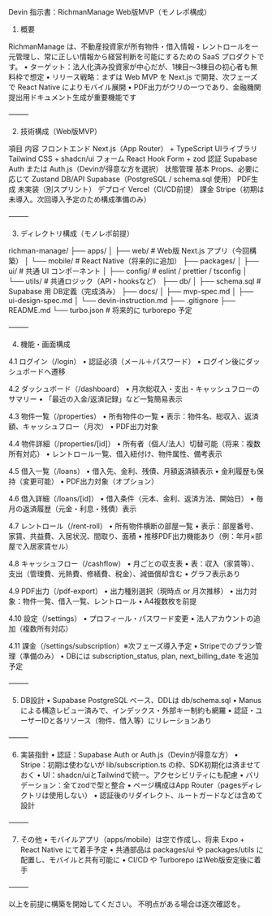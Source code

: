 Devin 指示書：RichmanManage Web版MVP（モノレポ構成）

1. 概要

RichmanManage は、不動産投資家が所有物件・借入情報・レントロールを一元管理し、常に正しい情報から経営判断を可能にするための SaaS プロダクトです。
• ターゲット：法人化済み投資家が中心だが、1棟目〜3棟目の初心者も無料枠で想定
• リリース戦略：まずは Web MVP を Next.js で開発、次フェーズで React Native によりモバイル展開
• PDF出力がウリの一つであり、金融機関提出用ドキュメント生成が重要機能です

⸻

2. 技術構成（Web版MVP）

項目 内容
フロントエンド Next.js（App Router） + TypeScript
UIライブラリ Tailwind CSS + shadcn/ui
フォーム React Hook Form + zod
認証 Supabase Auth または Auth.js（Devinが得意な方を選択）
状態管理 基本 Props、必要に応じて Zustand
DB/API Supabase（PostgreSQL / schema.sql 使用）
PDF生成 未実装（別スプリント）
デプロイ Vercel（CI/CD前提）
課金 Stripe（初期は未導入。次回導入予定のため構成準備のみ）

⸻

3. ディレクトリ構成（モノレポ前提）

richman-manage/
├── apps/
│ ├── web/ # Web版 Next.js アプリ（今回構築）
│ └── mobile/ # React Native（将来的に追加）
├── packages/
│ ├── ui/ # 共通 UI コンポーネント
│ ├── config/ # eslint / prettier / tsconfig
│ └── utils/ # 共通ロジック（API・hooksなど）
├── db/
│ ├── schema.sql # Supabase 用 DB定義（完成済み）
├── docs/
│ ├── mvp-spec.md
│ ├── ui-design-spec.md
│ └── devin-instruction.md
├── .gitignore
├── README.md
└── turbo.json # 将来的に turborepo 予定

⸻

4. 機能・画面構成

4.1 ログイン（/login）
• 認証必須（メール＋パスワード）
• ログイン後にダッシュボードへ遷移

4.2 ダッシュボード（/dashboard）
• 月次総収入・支出・キャッシュフローのサマリー
• 「最近の入金/返済記録」など一覧簡易表示

4.3 物件一覧（/properties）
• 所有物件の一覧
• 表示：物件名、総収入、返済額、キャッシュフロー（月次）
• PDF出力対象

4.4 物件詳細（/properties/[id]）
• 所有者（個人/法人）切替可能（将来：複数所有対応）
• レントロール一覧、借入紐付け、物件属性、備考表示

4.5 借入一覧（/loans）
• 借入先、金利、残債、月額返済額表示
• 金利履歴も保持（変更可能）
• PDF出力対象（オプション）

4.6 借入詳細（/loans/[id]）
• 借入条件（元本、金利、返済方法、開始日）
• 毎月の返済履歴（元金・利息・残債）表示

4.7 レントロール（/rent-roll）
• 所有物件横断の部屋一覧
• 表示：部屋番号、家賃、共益費、入居状況、間取り、面積
• 推移PDF出力機能あり（例：年月×部屋で入居家賃セル）

4.8 キャッシュフロー（/cashflow）
• 月ごとの収支表
• 表：収入（家賃等）、支出（管理費、光熱費、修繕費、税金）、減価償却含む
• グラフ表示あり

4.9 PDF出力（/pdf-export）
• 出力種別選択（現時点 or 月次推移）
• 出力対象：物件一覧、借入一覧、レントロール
• A4複数枚を前提

4.10 設定（/settings）
• プロフィール・パスワード変更
• 法人アカウントの追加（複数所有対応）

4.11 課金（/settings/subscription）※次フェーズ導入予定
• Stripeでのプラン管理（準備のみ）
• DBには subscription_status, plan, next_billing_date を追加予定

⸻

5. DB設計
   • Supabase PostgreSQL ベース、DDLは db/schema.sql
   • Manus による構造レビュー済みで、インデックス・外部キー制約も網羅
   • 認証・ユーザーIDと各リソース（物件、借入等）にリレーションあり

⸻

6. 実装指針
   • 認証：Supabase Auth or Auth.js（Devinが得意な方）
   • Stripe：初期は使わないが lib/subscription.ts の枠、SDK初期化は済ませておく
   • UI：shadcn/uiとTailwindで統一。アクセシビリティにも配慮
   • バリデーション：全てzodで型と整合
   • ページ構成はApp Router（pagesディレクトリは使用しない）
   • 認証後のリダイレクト、ルートガードなどは含めて設計

⸻

7. その他
   • モバイルアプリ（apps/mobile）は空で作成し、将来 Expo + React Native にて着手予定
   • 共通部品は packages/ui や packages/utils に配置し、モバイルと共有可能に
   • CI/CD や Turborepo はWeb版安定後に着手

⸻

以上を前提に構築を開始してください。
不明点がある場合は逐次確認を。
